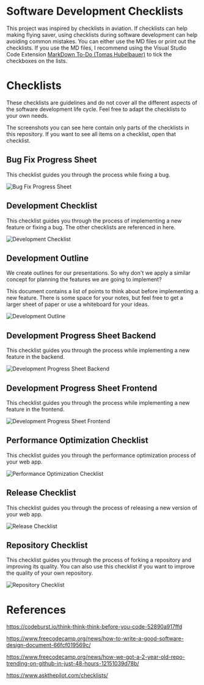 # Software Development Checklists

This project was inspired by checklists in aviation. If checklists can help making flying saver, using checklists during software development can help avoiding common mistakes. You can either use the MD files or print out the checklists. If you use the MD files, I recommend using the Visual Studio Code Extension [MarkDown To-Do (Tomas Hubelbauer)](https://marketplace.visualstudio.com/items?itemName=TomasHubelbauer.vscode-markdown-todo) to tick the checkboxes on the lists.

# Checklists

These checklists are guidelines and do not cover all the different aspects of the software development life cycle. Feel free to adapt the checklists to your own needs.

The screenshots you can see here contain only parts of the checklists in this repository. If you want to see all items on a checklist,
open that checklist.

## Bug Fix Progress Sheet

This checklist guides you through the process while fixing a bug.

![Bug Fix Progress Sheet](images/bugfixProgressSheet.png "Bug Fix Progress Sheet")

## Development Checklist

This checklist guides you through the process of implementing a new feature or fixing a bug. The other checklists are referenced in here.

![Development Checklist](images/developmentChecklist.png "Development Checklist")

## Development Outline

We create outlines for our presentations. So why don't we apply a similar concept for planning the features we are going to implement?

This document contains a list of points to think about before implementing a new feature. There is some space for your notes, but feel free to get a larger sheet of paper or use a whiteboard for your ideas.

![Development Outline](images/developmentOutline.png "Development Outline")

## Development Progress Sheet Backend

This checklist guides you through the process while implementing a new feature in the backend.

![Development Progress Sheet Backend](images/developmentProgressSheetBackend.png "Development Progress Sheet Backend")

## Development Progress Sheet Frontend

This checklist guides you through the process while implementing a new feature in the frontend.

![Development Progress Sheet Frontend](images/developmentProgressSheetFrontend.png "Development Progress Sheet Frontend")

## Performance Optimization Checklist

This checklist guides you through the performance optimization process of your web app.

![Performance Optimization Checklist](images/performanceOptimizationChecklist.png "Performance Optimization Checklist")

## Release Checklist

This checklist guides you through the process of releasing a new version of your web app.

![Release Checklist](images/releaseChecklist.png "Release Checklist")

## Repository Checklist

This checklist guides you through the process of forking a repository and improving its quality. You can also use this checklist if you want to improve the quality of your own repository.

![Repository Checklist](images/repositoryChecklist.png "Repository Checklist")

# References

https://codeburst.io/think-think-think-before-you-code-52890a917ffd

https://www.freecodecamp.org/news/how-to-write-a-good-software-design-document-66fcf019569c/

https://www.freecodecamp.org/news/how-we-got-a-2-year-old-repo-trending-on-github-in-just-48-hours-12151039d78b/

https://www.askthepilot.com/checklists/
